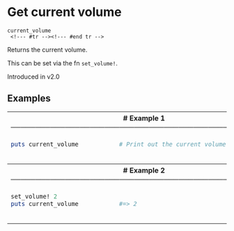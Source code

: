 # Get current volume

```
current_volume 
 <!--- #tr --><!--- #end tr -->
```


Returns the current volume.

This can be set via the fn `set_volume!`.

Introduced in v2.0

## Examples

<table class="examples">
<tr>
<th colspan="2" class="even head"># Example 1 ──────────────────────────────────────────────────────</th>
</tr>
<tr>
<td class="even">

```ruby
puts current_volume



```

</td>
<td class="even">

<!--- #tr -->
```ruby
# Print out the current volume



```
<!--- #end tr -->

</td>
</tr>
<tr>
<th colspan="2" class="odd head"># Example 2 ──────────────────────────────────────────────────────</th>
</tr>
<tr>
<td class="odd">

```ruby
set_volume! 2
puts current_volume



```

</td>
<td class="odd">

<!--- #tr -->
```ruby
 
#=> 2



```
<!--- #end tr -->

</td>
</tr>
</table>


